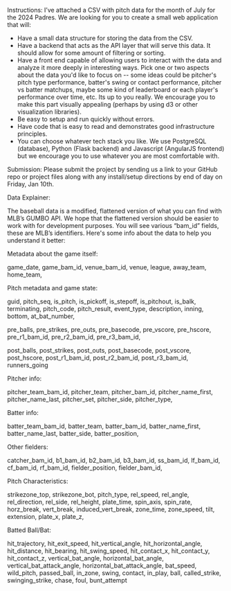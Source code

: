 Instructions:
I’ve attached a CSV with pitch data for the month of July for the 2024 Padres. We are looking for you to create a small web application that will:

- Have a small data structure for storing the data from the CSV.
- Have a backend that acts as the API layer that will serve this data. It should allow for some amount of filtering or sorting.
- Have a front end capable of allowing users to interact with the data and analyze it more deeply in interesting ways. Pick one or two aspects about the data you'd like to focus on -- some ideas could be pitcher's pitch type performance, batter's swing or contact performance, pitcher vs batter matchups, maybe some kind of leaderboard or each player's performance over time, etc. Its up to you really. We encourage you to make this part visually appealing (perhaps by using d3 or other visualization libraries).
- Be easy to setup and run quickly without errors.
- Have code that is easy to read and demonstrates good infrastructure principles.
- You can choose whatever tech stack you like. We use PostgreSQL (database), Python (Flask backend) and Javascript (AngularJS frontend) but we encourage you to use whatever you are most comfortable with.

Submission:
Please submit the project by sending us a link to your GitHub repo or project files along with any install/setup directions by end of day on Friday, Jan 10th.

Data Explainer:

The baseball data is a modified, flattened version of what you can find with MLB’s GUMBO API. We hope that the flattened version should be easier to work with for development purposes. You will see various “bam_id” fields, these are MLB’s identifiers. Here's some info about the data to help you understand it better:

Metadata about the game itself:

game_date, game_bam_id, venue_bam_id, venue, league, away_team, home_team,

Pitch metadata and game state:

guid, pitch_seq, is_pitch, is_pickoff, is_stepoff, is_pitchout, is_balk, terminating, pitch_code, pitch_result, event_type, description, inning, bottom, at_bat_number,

pre_balls, pre_strikes, pre_outs, pre_basecode, pre_vscore, pre_hscore, pre_r1_bam_id, pre_r2_bam_id, pre_r3_bam_id,

post_balls, post_strikes, post_outs, post_basecode, post_vscore, post_hscore, post_r1_bam_id, post_r2_bam_id, post_r3_bam_id, runners_going

Pitcher info:

pitcher_team_bam_id, pitcher_team, pitcher_bam_id, pitcher_name_first, pitcher_name_last, pitcher_set, pitcher_side, pitcher_type,

Batter info:

batter_team_bam_id, batter_team, batter_bam_id, batter_name_first, batter_name_last, batter_side, batter_position,

Other fielders:

catcher_bam_id, b1_bam_id, b2_bam_id, b3_bam_id, ss_bam_id, lf_bam_id, cf_bam_id, rf_bam_id, fielder_position, fielder_bam_id,

Pitch Characteristics:

strikezone_top, strikezone_bot, pitch_type, rel_speed, rel_angle, rel_direction, rel_side, rel_height, plate_time, spin_axis, spin_rate, horz_break, vert_break, induced_vert_break, zone_time, zone_speed, tilt, extension, plate_x, plate_z,

Batted Ball/Bat:

hit_trajectory, hit_exit_speed, hit_vertical_angle, hit_horizontal_angle, hit_distance, hit_bearing, hit_swing_speed, hit_contact_x, hit_contact_y, hit_contact_z, vertical_bat_angle, horizontal_bat_angle, vertical_bat_attack_angle, horizontal_bat_attack_angle, bat_speed, wild_pitch, passed_ball, in_zone, swing, contact, in_play, ball, called_strike, swinging_strike, chase, foul, bunt_attempt